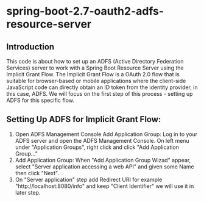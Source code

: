 # spring-boot-2.7-oauth2-adfs-resource-server
## Introduction
This code is about how to set up an ADFS (Active Directory Federation Services) server to work with a Spring Boot Resource Server using the Implicit Grant Flow. The Implicit Grant Flow is a OAuth 2.0 flow that is suitable for browser-based or mobile applications where the client-side JavaScript code can directly obtain an ID token from the identity provider, in this case, ADFS. We will focus on the first step of this process - setting up ADFS for this specific flow.

## Setting Up ADFS for Implicit Grant Flow:
1. Open ADFS Management Console Add Application Group:
Log in to your ADFS server and open the ADFS Management Console.
On left menu under "Application Groups", right click and click "Add Application Group..."
2. Add Application Group:
When "Add Application Group Wizad" appear, select "Server application accessing a web API" and given some Name then click "Next".
3. On "Server application" step add Redirect URI for example "http://localhost:8080/info" and keep "Client Identifier" we will use it in later step.
